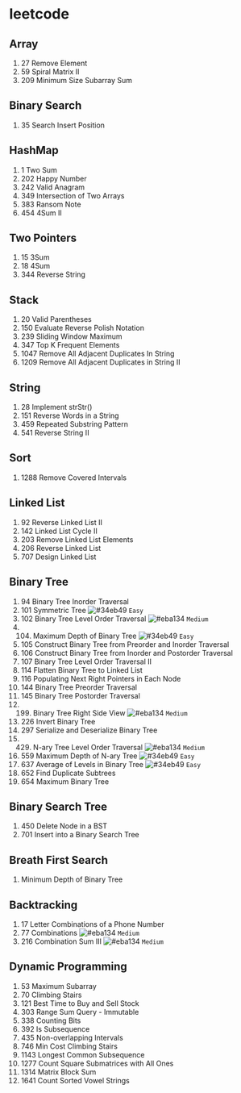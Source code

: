 # leetcode

## Array
1. 27 Remove Element
1. 59 Spiral Matrix II
1. 209 Minimum Size Subarray Sum

## Binary Search
1. 35 Search Insert Position

## HashMap
1. 1 Two Sum
2. 202 Happy Number
3. 242 Valid Anagram
4. 349 Intersection of Two Arrays
5. 383 Ransom Note
6. 454 4Sum II

## Two Pointers
1. 15 3Sum
1. 18 4Sum
1. 344 Reverse String

## Stack
1. 20 Valid Parentheses
2. 150 Evaluate Reverse Polish Notation
3. 239 Sliding Window Maximum
4. 347 Top K Frequent Elements
5. 1047 Remove All Adjacent Duplicates In String
6. 1209 Remove All Adjacent Duplicates in String II

## String
1. 28 Implement strStr()
2. 151 Reverse Words in a String
3. 459 Repeated Substring Pattern
4. 541 Reverse String II

## Sort
1. 1288 Remove Covered Intervals

## Linked List
1. 92 Reverse Linked List II
2. 142 Linked List Cycle II
3. 203 Remove Linked List Elements
4. 206 Reverse Linked List
5. 707 Design Linked List

## Binary Tree
1. 94 Binary Tree Inorder Traversal
2. 101 Symmetric Tree ![#34eb49](https://via.placeholder.com/15/34eb49/000000?text=+) `Easy` 
3. 102 Binary Tree Level Order Traversal ![#eba134](https://via.placeholder.com/15/eba134/000000?text=+) `Medium` 
4. 104. Maximum Depth of Binary Tree ![#34eb49](https://via.placeholder.com/15/34eb49/000000?text=+) `Easy` 
5. 105 Construct Binary Tree from Preorder and Inorder Traversal
6. 106 Construct Binary Tree from Inorder and Postorder Traversal
7. 107 Binary Tree Level Order Traversal II 
8. 114 Flatten Binary Tree to Linked List
9. 116 Populating Next Right Pointers in Each Node
10. 144 Binary Tree Preorder Traversal
11. 145 Binary Tree Postorder Traversal
12. 199. Binary Tree Right Side View ![#eba134](https://via.placeholder.com/15/eba134/000000?text=+) `Medium` 
13. 226 Invert Binary Tree
14. 297 Serialize and Deserialize Binary Tree
15. 429. N-ary Tree Level Order Traversal ![#eba134](https://via.placeholder.com/15/eba134/000000?text=+) `Medium` 
16. 559 Maximum Depth of N-ary Tree ![#34eb49](https://via.placeholder.com/15/34eb49/000000?text=+) `Easy` 
17. 637 Average of Levels in Binary Tree ![#34eb49](https://via.placeholder.com/15/34eb49/000000?text=+) `Easy` 
18. 652 Find Duplicate Subtrees
19. 654 Maximum Binary Tree

## Binary Search Tree
1. 450 Delete Node in a BST
2. 701 Insert into a Binary Search Tree

## Breath First Search
1. Minimum Depth of Binary Tree

## Backtracking
1. 17 Letter Combinations of a Phone Number
2. 77 Combinations ![#eba134](https://via.placeholder.com/15/eba134/000000?text=+) `Medium` 
3. 216 Combination Sum III ![#eba134](https://via.placeholder.com/15/eba134/000000?text=+) `Medium` 

##  Dynamic Programming
1. 53 Maximum Subarray
1. 70 Climbing Stairs
1. 121 Best Time to Buy and Sell Stock
1. 303 Range Sum Query - Immutable
1. 338 Counting Bits
1. 392 Is Subsequence
1. 435 Non-overlapping Intervals
1. 746 Min Cost Climbing Stairs
1. 1143 Longest Common Subsequence
1. 1277 Count Square Submatrices with All Ones
1. 1314 Matrix Block Sum
1. 1641 Count Sorted Vowel Strings
